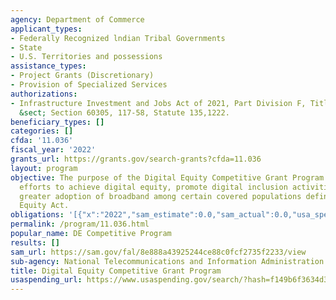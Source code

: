 ```yaml
---
agency: Department of Commerce
applicant_types:
- Federally Recognized lndian Tribal Governments
- State
- U.S. Territories and possessions
assistance_types:
- Project Grants (Discretionary)
- Provision of Specialized Services
authorizations:
- Infrastructure Investment and Jobs Act of 2021, Part Division F, Title III U.S.C.
  &sect; Section 60305, 117-58, Statute 135,1222.
beneficiary_types: []
categories: []
cfda: '11.036'
fiscal_year: '2022'
grants_url: https://grants.gov/search-grants?cfda=11.036
layout: program
objective: The purpose of the Digital Equity Competitive Grant Program is to support
  efforts to achieve digital equity, promote digital inclusion activities, and spur
  greater adoption of broadband among certain covered populations defined by the Digital
  Equity Act.
obligations: '[{"x":"2022","sam_estimate":0.0,"sam_actual":0.0,"usa_spending_actual":0.0},{"x":"2023","sam_estimate":0.0,"sam_actual":0.0,"usa_spending_actual":0.0},{"x":"2024","sam_estimate":750000000.0,"sam_actual":0.0,"usa_spending_actual":0.0}]'
permalink: /program/11.036.html
popular_name: DE Competitive Program
results: []
sam_url: https://sam.gov/fal/8e888a43925244ce88c0fcf2735f2233/view
sub-agency: National Telecommunications and Information Administration
title: Digital Equity Competitive Grant Program
usaspending_url: https://www.usaspending.gov/search/?hash=f149b6f3634d3ff4f1205dc5cc69bf01
---
```

